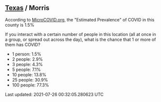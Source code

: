 
## [Texas](/united-states/texas) / Morris

According to [MicroCOVID.org](http://microcovid.org),
the "Estimated Prevalence" of COVID in this county is 1.5%

If you interact with a certain number of people in this location
(all at once in a group, or spread out across the day), what is the chance that
1 or more of them has COVID?

- 1 person: 1.5%
- 2 people: 2.9%
- 3 people: 4.3%
- 5 people: 7.1%
- 10 people: 13.8%
- 25 people: 30.9%
- 100 people: 77.3%

Last updated: 2021-07-26 00:32:05.280623 UTC
